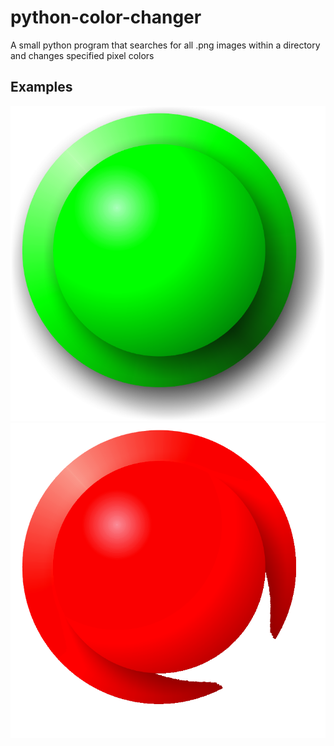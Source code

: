 # python-color-changer
A small python program that searches for all .png images within a directory and changes specified pixel colors
</br>
## Examples </br>
![example1](ExamplesBefore/1.png)
![example1](ExamplesAfter/1.png)
